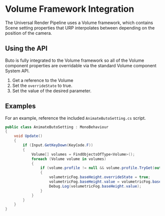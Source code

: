 
# Volume Framework Integration
The Universal Render Pipeline uses a Volume framework, which contains Scene setting properties that URP interpolates between depending on the position of the camera.


## Using the API
Buto is fully integrated to the Volume framework so all of the Volume component properties are overridable via the standard Volume component System API.

1. Get a reference to the Volume
1. Set the `overrideState` to true.
1. Set the value of the desired parameter. 


## Examples
For an example, reference the included `AnimateButoSetting.cs` script.
```cs
public class AnimateButoSetting : MonoBehaviour
{
    void Update()
    {
        if (Input.GetKeyDown(KeyCode.F))
        {
            Volume[] volumes = FindObjectsOfType<Volume>();
            foreach (Volume volume in volumes)
            {
                if (volume.profile != null && volume.profile.TryGet(out ButoVolumetricFog volumetricFog))
                {
                    volumetricFog.baseHeight.overrideState = true;
                    volumetricFog.baseHeight.value = volumetricFog.baseHeight.value + 1;
                    Debug.Log(volumetricFog.baseHeight.value);
                }
            }
        }
    }
}
```

